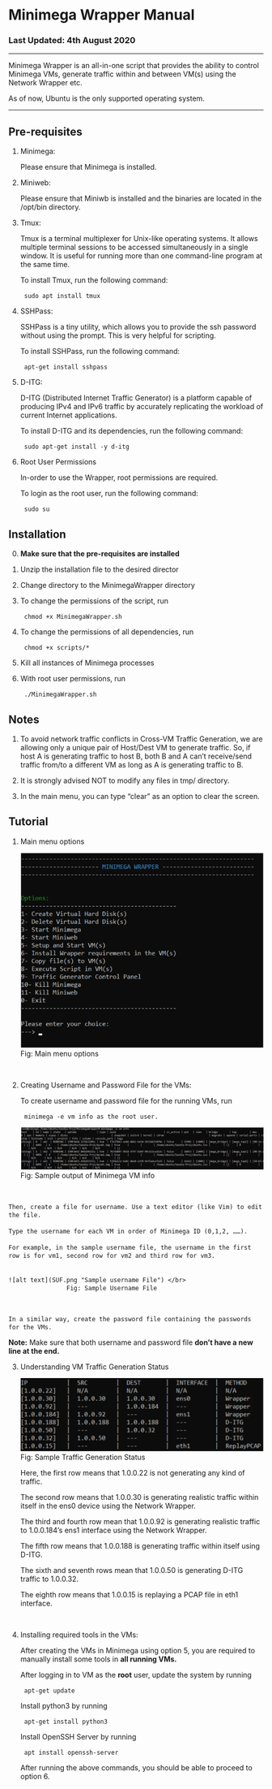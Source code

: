 # Minimega Wrapper Manual

### Last Updated: 4th August 2020
---

Minimega Wrapper is an all-in-one script that provides the ability to control Minimega VMs, generate traffic within and between VM(s) using the Network Wrapper etc.

As of now, Ubuntu is the only supported operating system.

---


## Pre-requisites


1) Minimega:

    Please ensure that Minimega is installed.


2) Miniweb:

    Please ensure that Miniwb is installed and the binaries are located in the /opt/bin directory.


3) Tmux:
   
    Tmux is a terminal multiplexer for Unix-like operating systems. It allows multiple terminal sessions to be accessed simultaneously in a single window. It is useful for running more than one command-line program at the same time.

    To install Tmux, run the following command:

        sudo apt install tmux


4) SSHPass:

    SSHPass is a tiny utility, which allows you to provide the ssh password without using the prompt. This is very helpful for scripting.

    To install SSHPass, run the following command:

        apt-get install sshpass


5) D-ITG:

    D-ITG (Distributed Internet Traffic Generator) is a platform capable of producing IPv4 and IPv6 traffic by accurately replicating the workload of current Internet applications.

    To install D-ITG and its dependencies, run the following command:

        sudo apt-get install -y d-itg


6) Root User Permissions

    In-order to use the Wrapper, root permissions are required.

    To login as the root user, run the following command:

	    sudo su


## Installation


0) **Make sure that the pre-requisites are installed**
   

1) Unzip the installation file to the desired director
   

2) Change directory to the MinimegaWrapper directory
   

3) To change the permissions of the script, run

        chmod +x MinimegaWrapper.sh


4) To change the permissions of all dependencies, run

        chmod +x scripts/*


5) Kill all instances of Minimega processes


6) With root user permissions, run

        ./MinimegaWrapper.sh


## Notes


1) To avoid network traffic conflicts in Cross-VM Traffic Generation, we are allowing only a unique pair of Host/Dest VM to generate traffic. So, if host A is generating traffic to host B, both B and A can’t receive/send traffic from/to a different VM as long as A is generating traffic to B.


2) It is strongly advised NOT to modify any files in tmp/ directory.


3) In the main menu, you can type “clear” as an option to clear the screen.


## Tutorial


1) Main menu options

    ![alt text](MMO.png "Main menu options") </br>
                    Fig: Main menu options

</br>

2) Creating Username and Password File for the VMs:

    To create username and password file for the running VMs, run 
	    
        minimega -e vm info as the root user.


    ![alt text](SMVIO.png "Sample output of Minimega VM info") </br>
                    Fig: Sample output of Minimega VM info
</br>

    Then, create a file for username. Use a text editor (like Vim) to edit the file.

    Type the username for each VM in order of Minimega ID (0,1,2, ……). 

    For example, in the sample username file, the username in the first row is for vm1, second row for vm2 and third row for vm3.


    ![alt text](SUF.png "Sample username File") </br>
                    Fig: Sample Username File
</br>

    In a similar way, create the password file containing the passwords for the VMs.

**Note:** Make sure that both username and password file **don’t have a new line at the end.**


3) Understanding VM Traffic Generation Status
   
   ![alt text](STGS.png "Sample Traffic Generation Status") </br>
                    Fig: Sample Traffic Generation Status
    </br>

    Here, the first row means that 1.0.0.22 is not generating any kind of traffic.
    
    The second row means that 1.0.0.30 is generating realistic traffic within itself in the ens0 device using the Network Wrapper.

    The third and fourth row mean that 1.0.0.92 is generating realistic traffic to 1.0.0.184’s ens1 interface using the Network Wrapper.

    The fifth row means that 1.0.0.188 is generating traffic within itself using D-ITG.

    The sixth and seventh rows mean that 1.0.0.50 is generating D-ITG traffic to 1.0.0.32.

    The eighth row means that 1.0.0.15 is replaying a PCAP file in eth1 interface.

</br>

4) Installing required tools in the VMs:
   
    After creating the VMs in Minimega using option 5, you are required to manually install some tools in **all running VMs.**

    After logging in to VM as the **root** user, update the system by running

        apt-get update

    Install python3 by running

        apt-get install python3


    Install OpenSSH Server by running    

        apt install openssh-server

    After running the above commands, you should be able to proceed to option 6.
